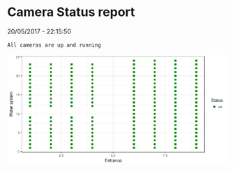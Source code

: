 Camera Status report
================
20/05/2017 - 22:15:50

    All cameras are up and running

![](camreport_files/figure-markdown_github/unnamed-chunk-2-1.png)
